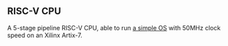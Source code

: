 RISC-V CPU
---------------

A 5-stage pipeline RISC-V CPU, able to run [a simple OS](https://github.com/kiukotsu/ucore) with 50MHz clock speed on an Xilinx Artix-7.
